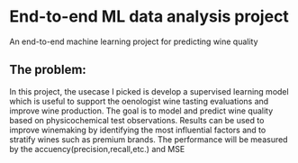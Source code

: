 # End-to-end ML data analysis project
 An end-to-end machine learning project for predicting wine quality
## The problem:
In this project, the usecase I picked is develop a supervised learning model which is useful to support the oenologist wine tasting evaluations and improve wine production. The goal is to model and predict wine quality based on physicochemical test observations. Results can be used to improve winemaking by identifying the most influential factors and to stratify wines such as premium brands. The performance will be measured by the accuency(precision,recall,etc.) and MSE
